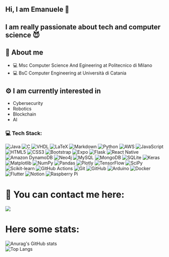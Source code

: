 ## Hi, I am Emanuele  👋
## I am really passionate about tech and computer science :smiling_imp:


## :boy: About me


  * 💻 Msc Computer Science And Egineering at Politecnico di Milano
  * 💻 BsC Computer Engineering at Università di Catania


## ⚙️ I am currently interested in

  * Cybersecurity
  * Robotics
  * Blockchain
  * AI

### 💻 Tech Stack:

![Java](https://img.shields.io/badge/-Java-orange?logo=java&logoColor=white)
![C](https://img.shields.io/badge/-C-orange?logo=c&logoColor=white)
![VHDL](https://img.shields.io/badge/-Vhdl-orange?logo=vhdk&logoColor=white)
![LaTeX](https://img.shields.io/badge/-LaTeX-008080?logo=latex&logoColor=white)
![Markdown](https://img.shields.io/badge/-Markdown-000000?logo=markdown&logoColor=white)
![Python](https://img.shields.io/badge/-Python-3776AB?logo=python&logoColor=white)
![AWS](https://img.shields.io/badge/-AWS-FF9900?logo=amazonaws&logoColor=white)
![JavaScript](https://img.shields.io/badge/-JavaScript-black?logo=javascript&logoColor=yellow)
![HTML5](https://img.shields.io/badge/-HTML5-E34F26?logo=html5&logoColor=white)
![CSS3](https://img.shields.io/badge/-CSS3-1572B6?logo=css3&logoColor=white)
![Bootstrap](https://img.shields.io/badge/-Bootstrap-7952B3?logo=bootstrap&logoColor=white)
![Expo](https://img.shields.io/badge/-Expo-000000?logo=expo&logoColor=white)
![Flask](https://img.shields.io/badge/-Flask-000000?logo=flask&logoColor=white)
![React Native](https://img.shields.io/badge/-React_Native-61DAFB?logo=react&logoColor=black)
![Amazon DynamoDB](https://img.shields.io/badge/-DynamoDB-4053D6?logo=amazondynamodb&logoColor=white)
![Neo4j](https://img.shields.io/badge/-Neo4j-008CC1?logo=neo4j&logoColor=white)
![MySQL](https://img.shields.io/badge/-MySQL-4479A1?logo=mysql&logoColor=white)
![MongoDB](https://img.shields.io/badge/-MongoDB-47A248?logo=mongodb&logoColor=white)
![SQLite](https://img.shields.io/badge/-SQLite-003B57?logo=sqlite&logoColor=white)
![Keras](https://img.shields.io/badge/-Keras-D00000?logo=keras&logoColor=white)
![Matplotlib](https://img.shields.io/badge/-Matplotlib-11557C?logo=matplotlib&logoColor=white)
![NumPy](https://img.shields.io/badge/-NumPy-013243?logo=numpy&logoColor=white)
![Pandas](https://img.shields.io/badge/-Pandas-150458?logo=pandas&logoColor=white)
![Plotly](https://img.shields.io/badge/-Plotly-3F4F75?logo=plotly&logoColor=white)
![TensorFlow](https://img.shields.io/badge/-TensorFlow-FF6F00?logo=tensorflow&logoColor=white)
![SciPy](https://img.shields.io/badge/-SciPy-8CAAE6?logo=scipy&logoColor=white)
![Scikit-learn](https://img.shields.io/badge/-Scikit_Learn-F7931E?logo=scikit-learn&logoColor=white)
![GitHub Actions](https://img.shields.io/badge/-GitHub_Actions-2088FF?logo=githubactions&logoColor=white)
![Git](https://img.shields.io/badge/-Git-F05032?logo=git&logoColor=white)
![GitHub](https://img.shields.io/badge/-GitHub-181717?logo=github&logoColor=white)
![Arduino](https://img.shields.io/badge/-Arduino-00979D?logo=arduino&logoColor=white)
![Docker](https://img.shields.io/badge/-Docker-2496ED?logo=docker&logoColor=white)
![Flutter](https://img.shields.io/badge/-Flutter-F46800?logo=flutter&logoColor=white)
![Notion](https://img.shields.io/badge/-Notion-000000?logo=notion&logoColor=white)
![Raspberry Pi](https://img.shields.io/badge/-Raspberry_Pi-C51A4A?logo=raspberrypi&logoColor=white)


# :bell: You can contact me here:

<a href="https://linkedin.com/in/emanuele-andaloro/">
<img src="https://img.shields.io/badge/LinkedIn-0077B5?style=for-the-badge&logo=linkedin&logoColor=white"  />
</a>

# Here some stats:
![Anurag's GitHub stats](https://github-readme-stats.vercel.app/api?username=EmaAnd8&show_icons=true&theme=radical)  
![Top Langs](https://github-readme-stats.vercel.app/api/top-langs/?username=EmaAnd8&hide_progress=false&theme=radical)






